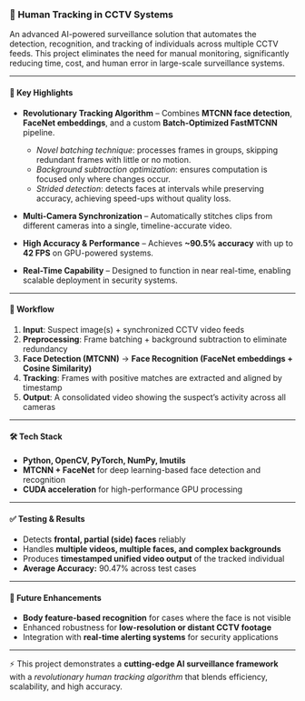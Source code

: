 ### 📌 Human Tracking in CCTV Systems

An advanced AI-powered surveillance solution that automates the detection, recognition, and tracking of individuals across multiple CCTV feeds. This project eliminates the need for manual monitoring, significantly reducing time, cost, and human error in large-scale surveillance systems.

---

#### 🚀 Key Highlights

* **Revolutionary Tracking Algorithm** – Combines **MTCNN face detection**, **FaceNet embeddings**, and a custom **Batch-Optimized FastMTCNN** pipeline.

  * *Novel batching technique*: processes frames in groups, skipping redundant frames with little or no motion.
  * *Background subtraction optimization*: ensures computation is focused only where changes occur.
  * *Strided detection*: detects faces at intervals while preserving accuracy, achieving speed-ups without quality loss.
* **Multi-Camera Synchronization** – Automatically stitches clips from different cameras into a single, timeline-accurate video.
* **High Accuracy & Performance** – Achieves **\~90.5% accuracy** with up to **42 FPS** on GPU-powered systems.
* **Real-Time Capability** – Designed to function in near real-time, enabling scalable deployment in security systems.

---

#### 📂 Workflow

1. **Input**: Suspect image(s) + synchronized CCTV video feeds
2. **Preprocessing**: Frame batching + background subtraction to eliminate redundancy
3. **Face Detection (MTCNN)** → **Face Recognition (FaceNet embeddings + Cosine Similarity)**
4. **Tracking**: Frames with positive matches are extracted and aligned by timestamp
5. **Output**: A consolidated video showing the suspect’s activity across all cameras

---

#### 🛠️ Tech Stack

* **Python, OpenCV, PyTorch, NumPy, Imutils**
* **MTCNN + FaceNet** for deep learning-based face detection and recognition
* **CUDA acceleration** for high-performance GPU processing

---

#### ✅ Testing & Results

* Detects **frontal, partial (side) faces** reliably
* Handles **multiple videos, multiple faces, and complex backgrounds**
* Produces **timestamped unified video output** of the tracked individual
* **Average Accuracy:** 90.47% across test cases

---

#### 🔮 Future Enhancements

* **Body feature-based recognition** for cases where the face is not visible
* Enhanced robustness for **low-resolution or distant CCTV footage**
* Integration with **real-time alerting systems** for security applications

---

⚡ This project demonstrates a **cutting-edge AI surveillance framework** with a *revolutionary human tracking algorithm* that blends efficiency, scalability, and high accuracy.

